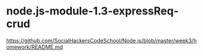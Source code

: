 # node.js-module-1.3-expressReq-crud

https://github.com/SocialHackersCodeSchool/Node.js/blob/master/week3/homework/README.md
